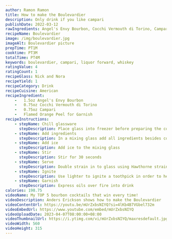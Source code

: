 ```yaml
---
author: Ramon Ramon
title: How to make the Boulevardier
description: Only drink if you like campari
publishDate: 2022-03-12
rawIngredients: Angel's Envy Bourbon, Cocchi Vermouth di Torino, Campari, Flamed Orange Peel
recipeName: Boulevardier
image: /img/boulevardier.jpg
imageAlt: Boulevardier picture
prepTime: PT1M
cooktime: PT3M
totalTime: PT4M
keywords: boulevardier, campari, liquor forward, whiskey
ratingValue: 4
ratingCount: 1
recipeGlass: Nick and Nora
recipeYield: 1
recipeCategory: Drink
recipeCuisine: American
recipeIngredient: 
    -   1.5oz Angel's Envy Bourbon
    -   0.75oz Cocchi Vermouth di Torino
    -   0.75oz Campari
    -   Flamed Orange Peel for Garnish
recipeInstructions:
    - stepName: Chill glassware
      stepDescription: Place glass into freezer before preparing the cocktail 
    - stepName: Add ingredients
      stepDescription: In a mixing glass add all ingredients besides cocktail cherry
    - stepName: Add ice
      stepDescription: Add ice to the mixing glass
    - stepName: Stir
      stepDescription: Stir for 30 seconds
    - stepName: Serve
      stepDescription: Double strain in to glass using Hawthorne strainer and fine mesh strainer
    - stepName: Ignite
      stepDescription: Use lighter to ignite a toothpick in order to heat orange peel
    - stepName: Garnish
      stepDescription: Express oils over fire into drink
calories: 198.75
videoName: My TOP 5 bourbon cocktails that win every time!
videoDescription: Anders Erickson shows how to make the Boulevardier
videoContentUrl: https://youtu.be/mUrZxbsNIYQ?si=4lKb4B7VGbel732m
videoEmbedUrl: https://www.youtube.com/embed/mUrZxbsNIYQ
videoUploadDate: 2023-04-07T08:00:00+08:00
videoThumbnailUrl: https://i.ytimg.com/vi/mUrZxbsNIYQ/maxresdefault.jpg
videoWidth: 560
videoHeight: 315
---
```

